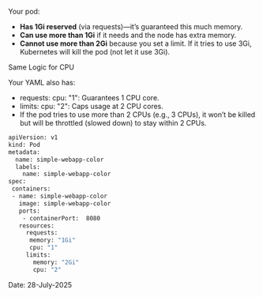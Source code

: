 
Your pod:

- **Has 1Gi reserved** (via requests)—it’s guaranteed this much memory.
- **Can use more than 1Gi** if it needs and the node has extra memory.
- **Cannot use more than 2Gi** because you set a limit. If it tries to use 3Gi, Kubernetes will kill the pod (not let it use 3Gi).


Same Logic for CPU

Your YAML also has:

- requests: cpu: "1": Guarantees 1 CPU core.
- limits: cpu: "2": Caps usage at 2 CPU cores.
- If the pod tries to use more than 2 CPUs (e.g., 3 CPUs), it won’t be killed but will be throttled (slowed down) to stay within 2 CPUs.

```bash
apiVersion: v1
kind: Pod
metadata:
  name: simple-webapp-color
  labels:
    name: simple-webapp-color
spec:
 containers:
 - name: simple-webapp-color
   image: simple-webapp-color
   ports:
    - containerPort:  8080
   resources:
     requests:
      memory: "1Gi"
      cpu: "1"
     limits:
       memory: "2Gi"
       cpu: "2"
```

Date: 28-July-2025

